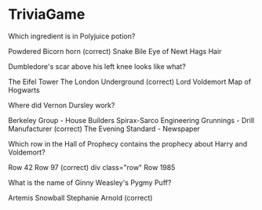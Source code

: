# TriviaGame

Which ingredient is in Polyjuice potion? 

Powdered Bicorn horn (correct)
Snake Bile
Eye of Newt
Hags Hair 

Dumbledore's scar above his left knee looks like what?

The Eifel Tower
The London Underground (correct)
Lord Voldemort 
Map of Hogwarts

Where did Vernon Dursley work?

Berkeley Group - House Builders
Spirax-Sarco Engineering 
Grunnings - Drill Manufacturer (correct)
The Evening Standard - Newspaper 

Which row in the Hall of Prophecy contains the prophecy about Harry and Voldemort?

Row 42
Row 97 (correct)
div class="row"
Row 1985

What is the name of Ginny Weasley's Pygmy Puff?

Artemis
Snowball
Stephanie
Arnold (correct)


